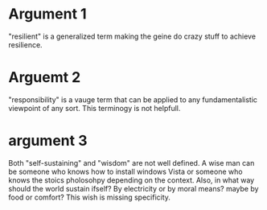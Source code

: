 # Argument 1
"resilient" is a generalized term making the geine do crazy stuff to achieve resilience. 

# Arguemt 2
"responsibility" is a vauge term that can be applied to any fundamentalistic viewpoint of any sort. This terminogy is not helpfull.

# argument 3

Both "self-sustaining" and "wisdom" are not well defined. A wise man can be someone who knows how to install windows Vista or someone who knows the stoics pholosohpy depending on the context. Also, in what way should the world sustain ifself? By electricity or by moral means? maybe by food or comfort? This wish is missing specificity. 

